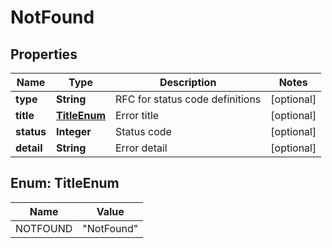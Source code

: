 

# NotFound


## Properties

| Name | Type | Description | Notes |
|------------ | ------------- | ------------- | -------------|
|**type** | **String** | RFC for status code definitions |  [optional] |
|**title** | [**TitleEnum**](#TitleEnum) | Error title |  [optional] |
|**status** | **Integer** | Status code |  [optional] |
|**detail** | **String** | Error detail |  [optional] |



## Enum: TitleEnum

| Name | Value |
|---- | -----|
| NOTFOUND | &quot;NotFound&quot; |




